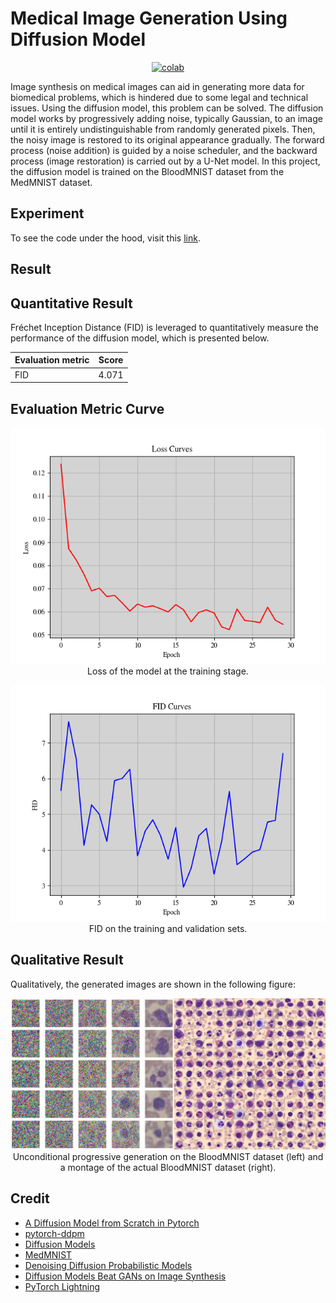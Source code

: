 # Medical Image Generation Using Diffusion Model


 <div align="center">
    <a href="https://colab.research.google.com/github/reshalfahsi/medical-image-generation/blob/master/Medical_Image_Generation_Using_Diffusion_Model.ipynb"><img src="https://colab.research.google.com/assets/colab-badge.svg" alt="colab"></a>
    <br />
 </div>


Image synthesis on medical images can aid in generating more data for biomedical problems, which is hindered due to some legal and technical issues. Using the diffusion model, this problem can be solved. The diffusion model works by progressively adding noise, typically Gaussian, to an image until it is entirely undistinguishable from randomly generated pixels. Then, the noisy image is restored to its original appearance gradually. The forward process (noise addition) is guided by a noise scheduler, and the backward process (image restoration) is carried out by a U-Net model. In this project, the diffusion model is trained on the BloodMNIST dataset from the MedMNIST dataset.


## Experiment


To see the code under the hood, visit this [link](https://github.com/reshalfahsi/medical-image-generation/blob/master/Medical_Image_Generation_Using_Diffusion_Model.ipynb).


## Result

## Quantitative Result

Fréchet Inception Distance (FID) is leveraged to quantitatively measure the performance of the diffusion model, which is presented below.

Evaluation metric | Score
------------ | -------------
FID |  4.071


## Evaluation Metric Curve

<p align="center"> <img src="https://github.com/reshalfahsi/medical-image-generation/blob/master/assets/loss_curve.png" alt="loss_curve" > <br /> Loss of the model at the training stage. </p>
<p align="center"> <img src="https://github.com/reshalfahsi/medical-image-generation/blob/master/assets/fid_curve.png" alt="fid_curve" > <br /> FID on the training and validation sets. </p>


## Qualitative Result

Qualitatively, the generated images are shown in the following figure:

<p align="center"> <img src="https://github.com/reshalfahsi/medical-image-generation/blob/master/assets/qualitative_result.png" alt="qualitative_result" > <br /> Unconditional progressive generation on the BloodMNIST dataset (left) and a montage of the actual BloodMNIST dataset (right). </p>


## Credit

- [A Diffusion Model from Scratch in Pytorch](https://colab.research.google.com/drive/1sjy9odlSSy0RBVgMTgP7s99NXsqglsUL)
- [pytorch-ddpm](https://github.com/hkproj/pytorch-ddpm)
- [Diffusion Models](https://github.com/dome272/Diffusion-Models-pytorch)
- [MedMNIST](https://medmnist.com/)
- [Denoising Diffusion Probabilistic Models](https://arxiv.org/pdf/2006.11239.pdf)
- [Diffusion Models Beat GANs on Image Synthesis](https://arxiv.org/pdf/2105.05233.pdf)
- [PyTorch Lightning](https://lightning.ai/docs/pytorch/latest/)
